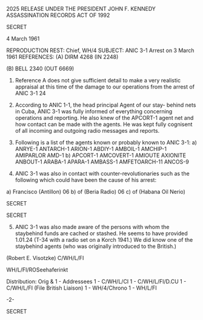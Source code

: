 2025 RELEASE UNDER THE PRESIDENT JOHN F. KENNEDY ASSASSINATION RECORDS ACT OF 1992

SECRET

4 March 1961

REPRODUCTION REST: Chief, WH/4
SUBJECT: ANIC 3-1 Arrest on 3 March 1961
REFERENCES: (A) DIRM 4268 (IN 2248)

(B) BELL 2340 (OUT 6669)

1. Reference A does not give sufficient detail to make a very
realistic appraisal at this time of the damage to our operations from
the arrest of ANIC 3-1 24

2. According to ANIC 1-1, the head principal Agent of our stay-
behind nets in Cuba, ANIC 3-1 was fully informed of everything
concerning operations and reporting. He also knew of the APCORT-1
agent net and how contact can be made with the agents. He was kept
fully cognisent of all incoming and outgoing radio messages and
reports.

3. Following is a list of the agents known or probably known
to ANIC 3-1:
   a) ANRYE-1
      ANTARCH-1
      ARION-1
      ABDIY-1
      AMBOIL-1
      AMCHIP-1
      AMIPARLOR
      AMD-1
   b) APCORT-1
      AMCOVERT-1
      AMIOUTE
      AXIONITE
      ANBOUT-1
      ARABA-1
      APARA-1
      AMBASS-1
      AMFETOARCH-11
      ANCOS-9

4. ANIC 3-1 was also in contact with counter-revolutionaries such
as the following which could have been the cause of his arrest:

a) Francisco (Antillon) 06
b) of (Beria Radio) 06
c) of (Habana Oil Nerio)

SECRET

SECRET

5. ANIC 3-1 was also made aware of the persons with whom
the staybehind funds are cached or stashed. He seems to have provided
1.01.24 (T-34 with a radio set on a Korch 1941.) We did know one of the
staybehind agents (who was originally introduced to the British.)

(Robert E. Visotzke)
C/WH/L/FI

WH/L/FI/ROSeehaferinkt

Distribution:
Orig & 1 - Addressees
1 - C/WH/L/CI
1 - C/WH/L/FI/D.CU
1 - C/WH/L/FI (File British Liaison)
1 - WH/4/Chrono
1 - WH/L/FI

-2-

SECRET
